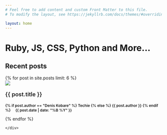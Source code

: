 ```yaml
---
# Feel free to add content and custom Front Matter to this file.
# To modify the layout, see https://jekyllrb.com/docs/themes/#overriding-theme-defaults

layout: home
---
```




<html>
<head>
<meta name="viewport" content="width=device-width, initial-scale=1, shrink-to-fit=no; maximum-scale=1.0; user-scalable=0;">




</head>
<body>

<div id="z-wrapper">
    <div class="home-banner xxzig-zag-bottom">
      <!-- <h1 style="padding: -50px">This example demonstrates how to hide a navbar when the user starts to scroll the page</h1> -->
      <h1>Ruby, JS, CSS, Python and More...</h1>             
    </div>
</div>


<div class="home-content">

  <div class="content">
    <div class="blog-post blog">
      <h2 class="recent-header">Recent posts</h2>                
      <div class="grid-container">
        {% for post in site.posts limit: 6 %}
        <div class="grid-item">
          <div class="grid-image"><img src="{{ post.img }}"></div>
          <div class="grid-title">
            <p style="font-size: 18px; font-weight: 600; text-align: left;"><a href="{{ site_url }}{{ post.url | append: site.baseurl }}" style="color: inherit; text-decoration: none;">{{ post.title }}</a></p>
            <p style="font-size: 12px; font-weight: 600; text-align: left;"><i class="fa fa-user"></i> {% if post.author == "Denis Kobare" %} Techie {% else %} {{ post.author }} {% endif %} &nbsp; &nbsp;<i class="fa fa-calendar"></i> {{ post.date | date: "%B %Y" }}</p>
          </div>          
        </div>
        {% endfor %}                
      </div>

    </div>  
  </div>
</div>






</body>
</html>

